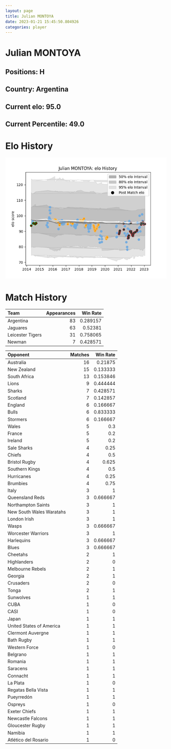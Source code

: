 ```yaml
---  
layout: page  
title: Julian MONTOYA  
date: 2023-01-21 15:45:50.804926  
categories: player  
---
```

# Julian MONTOYA

## Positions: H

## Country: Argentina

## Current elo: 95.0

## Current Percentile: 49.0

# Elo History


![elo history](history_JulianMONTOYA.png)
# Match History


| Team             |   Appearances |   Win Rate |
|:-----------------|--------------:|-----------:|
| Argentina        |            83 |   0.289157 |
| Jaguares         |            63 |   0.52381  |
| Leicester Tigers |            31 |   0.758065 |
| Newman           |             7 |   0.428571 |

| Opponent                 |   Matches |   Win Rate |
|:-------------------------|----------:|-----------:|
| Australia                |        16 |   0.21875  |
| New Zealand              |        15 |   0.133333 |
| South Africa             |        13 |   0.153846 |
| Lions                    |         9 |   0.444444 |
| Sharks                   |         7 |   0.428571 |
| Scotland                 |         7 |   0.142857 |
| England                  |         6 |   0.166667 |
| Bulls                    |         6 |   0.833333 |
| Stormers                 |         6 |   0.166667 |
| Wales                    |         5 |   0.3      |
| France                   |         5 |   0.2      |
| Ireland                  |         5 |   0.2      |
| Sale Sharks              |         4 |   0.25     |
| Chiefs                   |         4 |   0.5      |
| Bristol Rugby            |         4 |   0.625    |
| Southern Kings           |         4 |   0.5      |
| Hurricanes               |         4 |   0.25     |
| Brumbies                 |         4 |   0.75     |
| Italy                    |         3 |   1        |
| Queensland Reds          |         3 |   0.666667 |
| Northampton Saints       |         3 |   1        |
| New South Wales Waratahs |         3 |   1        |
| London Irish             |         3 |   1        |
| Wasps                    |         3 |   0.666667 |
| Worcester Warriors       |         3 |   1        |
| Harlequins               |         3 |   0.666667 |
| Blues                    |         3 |   0.666667 |
| Cheetahs                 |         2 |   1        |
| Highlanders              |         2 |   0        |
| Melbourne Rebels         |         2 |   1        |
| Georgia                  |         2 |   1        |
| Crusaders                |         2 |   0        |
| Tonga                    |         2 |   1        |
| Sunwolves                |         1 |   1        |
| CUBA                     |         1 |   0        |
| CASI                     |         1 |   0        |
| Japan                    |         1 |   1        |
| United States of America |         1 |   1        |
| Clermont Auvergne        |         1 |   1        |
| Bath Rugby               |         1 |   1        |
| Western Force            |         1 |   0        |
| Belgrano                 |         1 |   1        |
| Romania                  |         1 |   1        |
| Saracens                 |         1 |   1        |
| Connacht                 |         1 |   1        |
| La Plata                 |         1 |   0        |
| Regatas Bella Vista      |         1 |   1        |
| Pueyrredón               |         1 |   1        |
| Ospreys                  |         1 |   0        |
| Exeter Chiefs            |         1 |   1        |
| Newcastle Falcons        |         1 |   1        |
| Gloucester Rugby         |         1 |   1        |
| Namibia                  |         1 |   1        |
| Atlético del Rosario     |         1 |   0        |